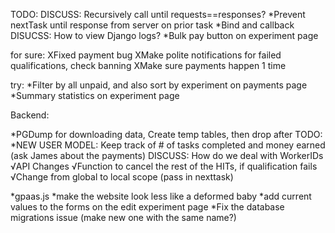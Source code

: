 TODO:
DISCUSS: Recursively call until requests==responses?		*Prevent nextTask until response from server on prior task  *Bind and callback 
DISUCSS: How to view Django logs? *Bulk pay button on experiment page

for sure:
XFixed payment bug
XMake polite notifications for failed qualifications, check banning
XMake sure payments happen 1 time


try:
*Filter by all unpaid, and also sort by experiment on payments page
*Summary statistics on experiment page


Backend:

*PGDump for downloading data, Create temp tables, then drop after
	TODO: *NEW USER MODEL: Keep track of # of tasks completed and money earned (ask James about the payments)
	DISCUSS: How do we deal with WorkerIDs
√API Changes
	√Function to cancel the rest of the HITs, if qualification fails
	√Change from global to local scope (pass in nexttask)


*gpaas.js
*make the website look less like a deformed baby
*add current values to the forms on the edit experiment page
*Fix the database migrations issue (make new one with the same name?)
